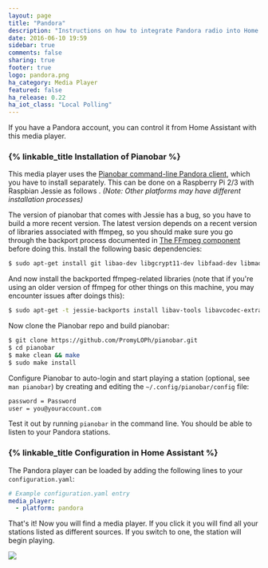 ```yaml
---
layout: page
title: "Pandora"
description: "Instructions on how to integrate Pandora radio into Home Assistant."
date: 2016-06-10 19:59
sidebar: true
comments: false
sharing: true
footer: true
logo: pandora.png
ha_category: Media Player
featured: false
ha_release: 0.22
ha_iot_class: "Local Polling"
---
```


If you have a Pandora account, you can control it from Home Assistant with this media player. 


### {% linkable_title Installation of Pianobar %}

This media player uses the [Pianobar command-line Pandora client](https://github.com/PromyLOPh/pianobar), which you have to install separately. This can be done on a Raspberry Pi 2/3 with Raspbian Jessie as follows . _(Note: Other platforms may have different installation processes)_

The version of pianobar that comes with Jessie has a bug, so you have to build a more recent version. The latest version depends on a recent version of libraries associated with ffmpeg, so you should make sure you go through the backport process documented in [The FFmpeg component](https://home-assistant.io/components/ffmpeg/) before doing this. Install the following basic dependencies:

```bash
$ sudo apt-get install git libao-dev libgcrypt11-dev libfaad-dev libmad0-dev libjson0-dev make pkg-config  libcurl4-openssl-dev  
```

And now install the backported ffmpeg-related libraries (note that if you're using an older version of ffmpeg for other things on this machine, you may encounter issues after doings this):

```bash
$ sudo apt-get -t jessie-backports install libav-tools libavcodec-extra libavcodec-dev libavfilter-dev libavformat-dev
```

Now clone the Pianobar repo and build pianobar:

```bash
$ git clone https://github.com/PromyLOPh/pianobar.git
$ cd pianobar
$ make clean && make
$ sudo make install
```

Configure Pianobar to auto-login and start playing a station (optional, see `man pianobar`) by creating and editing the `~/.config/pianobar/config` file:

```bash
password = Password
user = you@youraccount.com
```

Test it out by running `pianobar` in the command line. You should be able to listen to your Pandora stations.

### {% linkable_title Configuration in Home Assistant %}

The Pandora player can be loaded by adding the following lines to your `configuration.yaml`:

```yaml
# Example configuration.yaml entry
media_player:
  - platform: pandora
```

That's it! Now you will find a media player. If you click it you will find all your stations listed as different sources. If you switch to one, the station will begin playing. 

<p class='img'>
<img src='/images/screenshots/pandora_player.png' />
</p>

